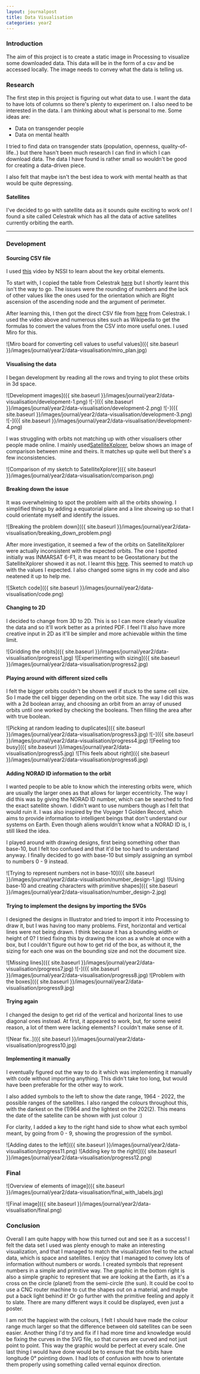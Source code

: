 ```yaml
---
layout: journalpost
title: Data Visualisation
categories: year2
---
```



### Introduction

The aim of this project is to create a static image in Processing to visualize some downloaded data. This data will be in the form of a csv and be accessed locally. The image needs to convey what the data is telling us.

### Research

The first step in this project is figuring out what data to use. I want the data to have lots of columns so there's plenty to experiment on. I also need to be interested in the data. I am thinking about what is personal to me. Some ideas are:

* Data on transgender people
* Data on mental health

I tried to find data on transgender stats (population, openness, quality-of-life..) but there hasn't been much research I can find in which I can download data. The data I have found is rather small so wouldn't be good for creating a data-driven piece.

I also felt that maybe isn't the best idea to work with mental health as that would be quite depressing.

#### Satellites

I've decided to go with satellite data as it sounds quite exciting to work on! I found a site called Celestrak which has all the data of active satellites currently orbiting the earth. 

---

### Development

#### Sourcing CSV file

I used [this](https://www.youtube.com/watch?v=2gAYqtmNJx8) video by NSSI to learn about the key orbital elements.

To start with, I copied the table from Celestrak [here](https://celestrak.org/NORAD/elements/table.php?GROUP=active&FORMAT=tle) but I shortly learnt this isn't the way to go. The issues were the rounding of numbers and the lack of other values like the ones used for the orientation which are Right ascension of the ascending node and the argument of perimeter.

After learning this, I then got the direct CSV file from [here](https://celestrak.org/NORAD/elements/gp.php?GROUP=active&FORMAT=csv) from Celestrak. I used the video above and numerous sites such as Wikipedia to get the formulas to convert the values from the CSV into more useful ones. I used Miro for this.

![Miro board for converting cell values to useful values]({{ site.baseurl }}/images/journal/year2/data-visualisation/miro_plan.jpg)

#### Visualising the data

I began development by reading all the rows and trying to plot these orbits in 3d space.

![Development images]({{ site.baseurl }}/images/journal/year2/data-visualisation/development-1.png)
![-]({{ site.baseurl }}/images/journal/year2/data-visualisation/development-2.png)
![-]({{ site.baseurl }}/images/journal/year2/data-visualisation/development-3.png)
![-]({{ site.baseurl }}/images/journal/year2/data-visualisation/development-4.png)

I was struggling with orbits not matching up with other visualisers other people made online. I mainly used[SatelliteXplorer](https://geoxc-apps.bd.esri.com/space/satellite-explorer/), below shows an image of comparison between mine and theirs. It matches up quite well but there's a few inconsistencies.

![Comparison of my sketch to SatelliteXplorer]({{ site.baseurl }}/images/journal/year2/data-visualisation/comparison.png)

#### Breaking down the issue

It was overwhelming to spot the problem with all the orbits showing. I simplified things by adding a equatorial plane and a line showing up so that I could orientate myself and identify the issues.

![Breaking the problem down]({{ site.baseurl }}/images/journal/year2/data-visualisation/breaking_down_problem.png)

After more investigation, it seemed a few of the orbits on SatelliteXplorer were actually inconsistent with the expected orbits. The one I spotted initially was INMARSAT 6-F1, it was meant to be Geostationary but the SatelliteXplorer showed it as not. I learnt this [here](https://www.n2yo.com/satellite/?s=50319). This seemed to match up with the values I expected. I also changed some signs in my code and also neatened it up to help me.

![Sketch code]({{ site.baseurl }}/images/journal/year2/data-visualisation/code.png)

#### Changing to 2D

I decided to change from 3D to 2D. This is so I can more clearly visualize the data and so it'll work better as a printed PDF. I feel I'll also have more creative input in 2D as it'll be simpler and more achievable within the time limit.


![Gridding the orbits]({{ site.baseurl }}/images/journal/year2/data-visualisation/progress1.jpg)
![Experimenting with sizing]({{ site.baseurl }}/images/journal/year2/data-visualisation/progress2.jpg)

#### Playing around with different sized cells

I felt the bigger orbits couldn't be shown well if stuck to the same cell size. So I made the cell bigger depending on the orbit size. The way I did this was with a 2d boolean array, and choosing an orbit from an array of unused orbits until one worked by checking the booleans. Then filling the area after with true boolean.

![Picking at random leading to duplicates]({{ site.baseurl }}/images/journal/year2/data-visualisation/progress3.jpg)
![-]({{ site.baseurl }}/images/journal/year2/data-visualisation/progress4.jpg)
![Feeling too busy]({{ site.baseurl }}/images/journal/year2/data-visualisation/progress5.jpg)
![This feels about right]({{ site.baseurl }}/images/journal/year2/data-visualisation/progress6.jpg)


#### Adding NORAD ID information to the orbit

I wanted people to be able to know which the interesting orbits were, which are usually the larger ones as that allows for larger eccentricity. The way I did this was by giving the NORAD ID number, which can be searched to find the exact satellite shown. I didn't want to use numbers though as I felt that would ruin it. I was also inspired by the Voyager 1 Golden Record, which aims to provide information to intelligent beings that don't understand our systems on Earth. Even though aliens wouldn't know what a NORAD ID is, I still liked the idea.

I played around with drawing designs, first being something other than base-10, but I felt too confused and that it'd be too hard to understand anyway. I finally decided to go with base-10 but simply assigning an symbol to numbers 0 - 9 instead. 

![Trying to represent numbers not in base-10]({{ site.baseurl }}/images/journal/year2/data-visualisation/number_design-1.jpg)
![Using base-10 and creating characters with primitive shapes]({{ site.baseurl }}/images/journal/year2/data-visualisation/number_design-2.jpg)

#### Trying to implement the designs by importing the SVGs

I designed the designs in Illustrator and tried to import it into Processing to draw it, but I was having too many problems. First, horizontal and vertical lines were not being drawn. I think because it has a bounding width or height of 0? I tried fixing this by drawing the icon as a whole at once with a box, but I couldn't figure out how to get rid of the box, as without it, the sizing for each one was on the bounding size and not the document size.

![Missing lines]({{ site.baseurl }}/images/journal/year2/data-visualisation/progress7.jpg)
![-]({{ site.baseurl }}/images/journal/year2/data-visualisation/progress8.jpg)
![Problem with the boxes]({{ site.baseurl }}/images/journal/year2/data-visualisation/progress9.jpg)

#### Trying again

I changed the design to get rid of the vertical and horizontal lines to use diagonal ones instead. At first, it appeared to work, but, for some weird reason, a lot of them were lacking elements? I couldn't make sense of it.

![Near fix..]({{ site.baseurl }}/images/journal/year2/data-visualisation/progress10.jpg)

#### Implementing it manually

I eventually figured out the way to do it which was implementing it manually with code without importing anything. This didn't take too long, but would have been preferable for the other way to work.

I also added symbols to the left to show the date range, 1964 - 2022, the possible ranges of the satellites. I also ranged the colours throughout this, with the darkest on the (1)964 and the lightest on the 202(2). This means the date of the satellite can be shown with just colour :)

For clarity, I added a key to the right hand side to show what each symbol meant, by going from 0 - 9, showing the progression of the symbol.

![Adding dates to the left]({{ site.baseurl }}/images/journal/year2/data-visualisation/progress11.png)
![Adding key to the right]({{ site.baseurl }}/images/journal/year2/data-visualisation/progress12.png)


### Final

![Overview of elements of image]({{ site.baseurl }}/images/journal/year2/data-visualisation/final_with_labels.jpg)


![Final image]({{ site.baseurl }}/images/journal/year2/data-visualisation/final.png)

### Conclusion

Overall I am quite happy with how this turned out and see it as a success! I felt the data set I used was plenty enough to make an interesting visualization, and that I managed to match the visualization feel to the actual data, which is space and satellites. I enjoy that I managed to convey lots of information without numbers or words. I created symbols that represent numbers in a simple and primitive way. The graphic in the bottom right is also a simple graphic to represent that we are looking at the Earth, as it's a cross on the circle (planet) from the semi-circle (the sun). It could be cool to use a CNC router machine to cut the shapes out on a material, and maybe put a back light behind it! Or go further with the primitive feeling and apply it to slate. There are many different ways it could be displayed, even just a poster.

I am not the happiest with the colours, I felt I should have made the colour range much larger so that the difference between old satellites can be seen easier. Another thing I'd try and fix if I had more time and knowledge would be fixing the curves in the SVG file, so that curves are curved and not just point to point. This way the graphic would be perfect at every scale. One last thing I would have done would be to ensure that the orbits have longitude 0° pointing down. I had lots of confusion with how to orientate them properly using something called vernal equinox direction.

















